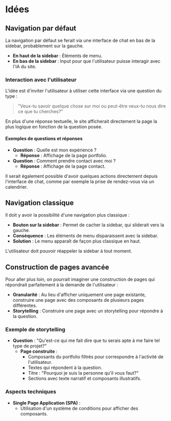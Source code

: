 # Idées

## Navigation par défaut

La navigation par défaut se ferait via une interface de chat en bas de la sidebar, probablement sur la gauche.

- **En haut de la sidebar** : Éléments de menu.
- **En bas de la sidebar** : Input pour que l'utilisateur puisse interagir avec l'IA du site.

### Interaction avec l'utilisateur

L'idée est d'inviter l'utilisateur à utiliser cette interface via une question du type :

> "Veux-tu savoir quelque chose sur moi ou peut-être veux-tu nous dire ce que tu cherches?"

En plus d'une réponse textuelle, le site afficherait directement la page la plus logique en fonction de la question posée.

#### Exemples de questions et réponses

- **Question** : Quelle est mon expérience ?
  - **Réponse** : Affichage de la page portfolio.
- **Question** : Comment prendre contact avec moi ?
  - **Réponse** : Affichage de la page contact.

Il serait également possible d'avoir quelques actions directement depuis l'interface de chat, comme par exemple la prise de rendez-vous via un calendrier.

## Navigation classique

Il doit y avoir la possibilité d'une navigation plus classique :

- **Bouton sur la sidebar** : Permet de cacher la sidebar, qui sliderait vers la gauche.
- **Conséquence** : Les éléments de menu disparaissent avec la sidebar.
- **Solution** : Le menu apparaît de façon plus classique en haut.

L'utilisateur doit pouvoir réappeler la sidebar à tout moment.

## Construction de pages avancée

Pour aller plus loin, on pourrait imaginer une construction de pages qui répondrait parfaitement à la demande de l'utilisateur :

- **Granularité** : Au lieu d'afficher uniquement une page existante, construire une page avec des composants de plusieurs pages différentes.
- **Storytelling** : Construire une page avec un storytelling pour répondre à la question.

### Exemple de storytelling

- **Question** : "Qu'est-ce qui me fait dire que tu serais apte à me faire tel type de projet?"
  - **Page construite** :
    - Composants du portfolio filtrés pour correspondre à l'activité de l'utilisateur.
    - Textes qui répondent à la question.
    - Titre : "Pourquoi je suis la personne qu'il vous faut?"
    - Sections avec texte narratif et composants illustratifs.

### Aspects techniques

- **Single Page Application (SPA)** :
  - Utilisation d'un système de conditions pour afficher des composants.

